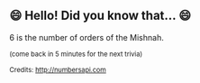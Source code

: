 ## :smile: Hello! Did you know that... :smile:
6 is the number of orders of the Mishnah.

<sup>(come back in 5 minutes for the next trivia)</sup>


<sup>Credits: http://numbersapi.com</sup>
